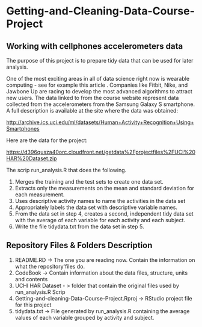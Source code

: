 # Getting-and-Cleaning-Data-Course-Project 
## Working with cellphones accelerometers data
The purpose of this project is to prepare tidy data that can be used for later analysis. 

One of the most exciting areas in all of data science right now is wearable computing - see for example this article . Companies like Fitbit, Nike, and Jawbone Up are racing to develop the most advanced algorithms to attract new users. The data linked to from the course website represent data collected from the accelerometers from the Samsung Galaxy S smartphone. A full description is available at the site where the data was obtained:

http://archive.ics.uci.edu/ml/datasets/Human+Activity+Recognition+Using+Smartphones

Here are the data for the project:

https://d396qusza40orc.cloudfront.net/getdata%2Fprojectfiles%2FUCI%20HAR%20Dataset.zip

The scrip run_analysis.R that does the following.

1. Merges the training and the test sets to create one data set.
2. Extracts only the measurements on the mean and standard deviation for each measurement.
3. Uses descriptive activity names to name the activities in the data set
4. Appropriately labels the data set with descriptive variable names.
5. From the data set in step 4, creates a second, independent tidy data set with the average of each variable for each activity and each subject.
6. Write the file tidydata.txt  from the data set in step 5.

## Repository Files & Folders Description
1. README.RD -> The one you are reading now. Contain the information on what the repository'files do.
2. CodeBook -> Contain information about the data files, structure, units and contents
3. UCHI HAR Dataset - > folder that contain the original files used by run_analysis.R Scrip
4. Getting-and-cleaning-Data-Course-Project.Rproj -> RStudio project file for this project
5. tidydata.txt -> File generated by run_analysis.R containing the average values of each variable grouped by activity and subject.



